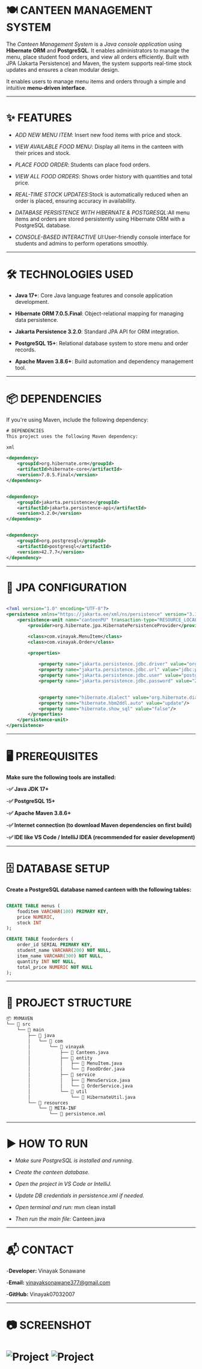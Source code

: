 # 🍽️ CANTEEN MANAGEMENT SYSTEM  



The *Canteen Management System* is a *Java console application* using **Hibernate ORM** and **PostgreSQL**. It enables administrators to manage the menu, place student food orders, and view all orders efficiently. Built with JPA (Jakarta Persistence) and Maven, the system supports real-time stock updates and ensures a clean modular design.


It enables users to manage menu items and orders through a simple and intuitive **menu-driven interface**.  


---

# ✨ FEATURES

-  *ADD NEW MENU ITEM*: Insert new food items with price and stock.

-  *VIEW AVAILABLE FOOD MENU*: Display all items in the canteen with their prices and stock.

-  *PLACE FOOD ORDER*: Students can place food orders.

-  *VIEW ALL FOOD ORDERS*: Shows order history with quantities and total price.

-  *REAL-TIME STOCK UPDATES*:Stock is automatically reduced when an order is placed, ensuring accuracy in availability.

-  *DATABASE PERSISTENCE WITH HIBERNATE & POSTGRESQL*:All menu items and orders are stored persistently using Hibernate ORM with a PostgreSQL database.

-  *CONSOLE-BASED INTERACTIVE UI*:User-friendly console interface for students and admins to perform operations smoothly.



---

# 🛠 TECHNOLOGIES USED


- **Java 17+**: Core Java language features and console application development.

- **Hibernate ORM 7.0.5.Final**: Object-relational mapping for managing data persistence.

- **Jakarta Persistence 3.2.0**: Standard JPA API for ORM integration.

- **PostgreSQL 15+**: Relational database system to store menu and order records.

- **Apache Maven 3.8.6+**: Build automation and dependency management tool.


---

# 📦 DEPENDENCIES

If you're using Maven, include the following dependency:

```xml
# DEPENDENCIES
This project uses the following Maven dependency:

xml

<dependency>
    <groupId>org.hibernate.orm</groupId>
    <artifactId>hibernate-core</artifactId>
    <version>7.0.5.Final</version>
</dependency>


<dependency>
    <groupId>jakarta.persistence</groupId>
    <artifactId>jakarta.persistence-api</artifactId>
    <version>3.2.0</version>
</dependency>


<dependency>
    <groupId>org.postgresql</groupId>
    <artifactId>postgresql</artifactId>
    <version>42.7.7</version>
</dependency>

```

---


# 📄 JPA CONFIGURATION

```xml

<?xml version="1.0" encoding="UTF-8"?>
<persistence xmlns="https://jakarta.ee/xml/ns/persistence" version="3.1">
    <persistence-unit name="canteenPU" transaction-type="RESOURCE_LOCAL">
        <provider>org.hibernate.jpa.HibernatePersistenceProvider</provider>

        <class>com.vinayak.MenuItem</class>
        <class>com.vinayak.Order</class>

        <properties>
           
            <property name="jakarta.persistence.jdbc.driver" value="org.postgresql.Driver"/>
            <property name="jakarta.persistence.jdbc.url" value="jdbc:postgresql://localhost:5432/canteen"/>
            <property name="jakarta.persistence.jdbc.user" value="postgres"/>
            <property name="jakarta.persistence.jdbc.password" value="2007"/>

            
            <property name="hibernate.dialect" value="org.hibernate.dialect.PostgreSQLDialect"/>
            <property name="hibernate.hbm2ddl.auto" value="update"/>
            <property name="hibernate.show_sql" value="false"/>
        </properties>
    </persistence-unit>
</persistence>

```


---


# 🖥 PREREQUISITES

**Make sure the following tools are installed:**

-**✅ Java JDK 17+**

-**✅ PostgreSQL 15+**

-**✅ Apache Maven 3.8.6+**

-**✅ Internet connection (to download Maven dependencies on first build)**

-**✅ IDE like VS Code / IntelliJ IDEA (recommended for easier development)**



---


# 🗄 DATABASE SETUP
**Create a PostgreSQL database named canteen with the following tables:**

```sql

CREATE TABLE menus (
    fooditem VARCHAR(100) PRIMARY KEY,
    price NUMERIC,
    stock INT
);

CREATE TABLE foodorders (
    order_id SERIAL PRIMARY KEY,
    student_name VARCHAR(200) NOT NULL,
    item_name VARCHAR(300) NOT NULL,
    quantity INT NOT NULL,
    total_price NUMERIC NOT NULL
);

```
---

# 📂 PROJECT STRUCTURE

```bash
📦 MYMAVEN
└── 📁 src
    └── 📁 main
        ├── 📁 java
        │   └── 📁 com
        │       └── 📁 vinayak
        │           ├── 📄 Canteen.java                         
        │           ├── 📁 entity
        │           │   ├── 📄 MenuItem.java                     
        │           │   └── 📄 FoodOrder.java                   
        │           ├── 📁 service
        │           │   ├── 📄 MenuService.java                  
        │           │   └── 📄 OrderService.java                 
        │           └── 📁 util
        │               └── 📄 HibernateUtil.java                
        └── 📁 resources
            └── 📁 META-INF
                └── 📄 persistence.xml                           

```

---

# ▶️ HOW TO RUN


- *Make sure PostgreSQL is installed and running.*

- *Create the canteen database.*

- *Open the project in VS Code or IntelliJ.*

- *Update DB credentials in persistence.xml if needed.*

- *Open terminal and run:*
  mvn clean install

- *Then run the main file:* 
  Canteen.java


---

# 📬 CONTACT
-**Developer:** Vinayak Sonawane

-**Email:** vinayaksonawane377@gmail.com

-**GitHub:** Vinayak07032007

---

# 📷 SCREENSHOT


![Project](https://github.com/Vinayak07032007/CanteenManagementUsingHibernateJPA/blob/8b58c5dcb64787d3c99961ab973ce745b540eaf1/mymaven/Project2.png)
![Project](https://github.com/Vinayak07032007/CanteenManagementUsingHibernateJPA/blob/2b38dfe664d309b48e3a611a78912fb876f32231/mymaven/Projectop.png)
=======

